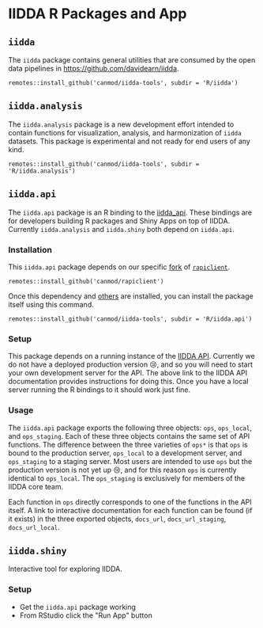 # IIDDA R Packages and App

## `iidda`

The `iidda` package contains general utilities that are consumed by the open data pipelines in https://github.com/davidearn/iidda.
```
remotes::install_github('canmod/iidda-tools', subdir = 'R/iidda')
```

## `iidda.analysis`

The `iidda.analysis` package is a new development effort intended to contain functions for visualization, analysis, and harmonization of `iidda` datasets. This package is experimental and not ready for end users of any kind.
```
remotes::install_github('canmod/iidda-tools', subdir = 'R/iidda.analysis')
```

## `iidda.api`

The `iidda.api` package is an R binding to the [iidda_api](../python/README.md). These bindings are for developers building R packages and Shiny Apps on top of IIDDA. Currently `iidda.analysis` and `iidda.shiny` both depend on `iidda.api`.

### Installation

This `iidda.api` package depends on our specific [fork](https://github.com/canmod/rapiclient/) of [`rapiclient`](https://github.com/bergant/rapiclient).
```
remotes::install_github('canmod/rapiclient')
```

Once this dependency and [others](iidda.api/DESCRIPTION) are installed, you can install the package itself using this command.
```
remotes::install_github('canmod/iidda-tools', subdir = 'R/iidda.api')
```

### Setup

This package depends on a running instance of the [IIDDA API](../python/README.md). Currently we do not have a deployed production version 😢, and so you will need to start your own development server for the API. The above link to the IIDDA API documentation provides instructions for doing this. Once you have a local server running the R bindings to it should work just fine.

### Usage

The `iidda.api` package exports the following three objects: `ops`, `ops_local`, and `ops_staging`. Each of these three objects contains the same set of API functions. The difference between the three varieties of `ops*` is that `ops` is bound to the production server, `ops_local` to a development server, and `ops_staging` to a staging server. Most users are intended to use `ops` but the production version is not yet up 😢, and for this reason `ops` is currently identical to `ops_local`. The `ops_staging` is exclusively for members of the IIDDA core team.

Each function in `ops` directly corresponds to one of the functions in the API itself. A link to interactive documentation for each function can be found (if it exists) in the three exported objects, `docs_url`, `docs_url_staging`, `docs_url_local`.

## `iidda.shiny`

Interactive tool for exploring IIDDA.

### Setup

* Get the `iidda.api` package working
* From RStudio click the "Run App" button
